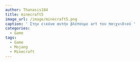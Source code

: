 ```yaml
---
author: Thanasis184
title: minecraft5
image_url: /image/minecraft5.png
caption: ' Στην εικόνα αυτήν βλέπουμε art του παιχνιδιού '
categories:
  - Game
tags:
  - Game
  - Mojang
  - Minecraft
---
```

